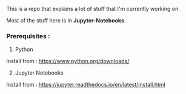 This is a repo that explains a lot of stuff that I'm currently working on. 

Most of the stuff here is in  **Jupyter-Notebooks**.

### Prerequisites : 
1. Python 

Install from : https://www.python.org/downloads/

2. Jupyter Notebooks 

Install from : https://jupyter.readthedocs.io/en/latest/install.html



